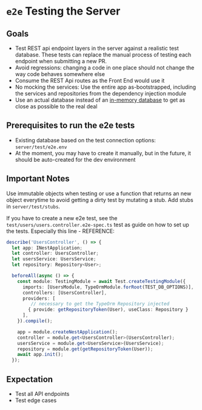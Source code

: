 # `e2e` Testing the Server

## Goals
- Test REST api endpoint layers in the server against a realistic test database. These tests can replace the manual process of testing each endpoint when submitting a new PR.
- Avoid regressions: changing a code in one place should not change the way code behaves somewhere else
- Consume the REST Api routes as the Front End would use it
- No mocking the services: Use the entire app as-bootstrapped, including the services and repositories from the dependency injection module
- Use an actual database instead of an [in-memory database](https://dev.to/webeleon/unit-testing-nestjs-with-typeorm-in-memory-l6m) to get as close as possible to the real deal

## Prerequisites to run the e2e tests
- Existing database based on the test connection options: `server/test/e2e.env`
- At the moment, you may have to create it manually, but in the future, it should be auto-created for the dev environment

## Important Notes
Use immutable objects when testing or use a function that returns an new object everytime to avoid getting a dirty test by mutating a stub. Add stubs in `server/test/stubs`.

If you have to create a new e2e test, see the `test/users/users.controller.e2e-spec.ts` test as guide on how to set up the tests. Especially this line - REFERENCE:

```typescript
describe('UsersController', () => {
  let app: INestApplication;
  let controller: UsersController;
  let usersService: UsersService;
  let repository: Repository<User>;

  beforeAll(async () => {
    const module: TestingModule = await Test.createTestingModule({
      imports: [UsersModule, TypeOrmModule.forRoot(TEST_DB_OPTIONS)],
      controllers: [UsersController],
      providers: [
         // necessary to get the TypeOrm Repository injected
        { provide: getRepositoryToken(User), useClass: Repository }
      ], 
    }).compile();

    app = module.createNestApplication();
    controller = module.get<UsersController>(UsersController);
    usersService = module.get<UsersService>(UsersService);
    repository = module.get(getRepositoryToken(User));
    await app.init();
  });
```

## Expectation
- Test all API endpoints
- Test edge cases
